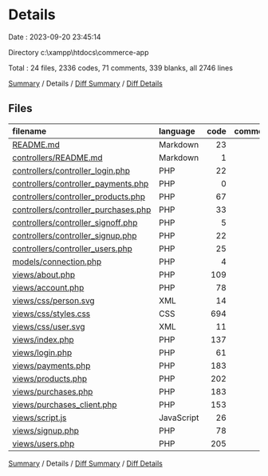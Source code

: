 # Details

Date : 2023-09-20 23:45:14

Directory c:\\xampp\\htdocs\\commerce-app

Total : 24 files,  2336 codes, 71 comments, 339 blanks, all 2746 lines

[Summary](results.md) / Details / [Diff Summary](diff.md) / [Diff Details](diff-details.md)

## Files
| filename | language | code | comment | blank | total |
| :--- | :--- | ---: | ---: | ---: | ---: |
| [README.md](/README.md) | Markdown | 23 | 0 | 7 | 30 |
| [controllers/README.md](/controllers/README.md) | Markdown | 1 | 0 | 0 | 1 |
| [controllers/controller_login.php](/controllers/controller_login.php) | PHP | 22 | 2 | 3 | 27 |
| [controllers/controller_payments.php](/controllers/controller_payments.php) | PHP | 0 | 0 | 1 | 1 |
| [controllers/controller_products.php](/controllers/controller_products.php) | PHP | 67 | 8 | 15 | 90 |
| [controllers/controller_purchases.php](/controllers/controller_purchases.php) | PHP | 33 | 6 | 10 | 49 |
| [controllers/controller_signoff.php](/controllers/controller_signoff.php) | PHP | 5 | 0 | 1 | 6 |
| [controllers/controller_signup.php](/controllers/controller_signup.php) | PHP | 22 | 0 | 0 | 22 |
| [controllers/controller_users.php](/controllers/controller_users.php) | PHP | 25 | 0 | 7 | 32 |
| [models/connection.php](/models/connection.php) | PHP | 4 | 2 | 2 | 8 |
| [views/about.php](/views/about.php) | PHP | 109 | 0 | 10 | 119 |
| [views/account.php](/views/account.php) | PHP | 78 | 1 | 11 | 90 |
| [views/css/person.svg](/views/css/person.svg) | XML | 14 | 0 | 1 | 15 |
| [views/css/styles.css](/views/css/styles.css) | CSS | 694 | 14 | 53 | 761 |
| [views/css/user.svg](/views/css/user.svg) | XML | 11 | 0 | 1 | 12 |
| [views/index.php](/views/index.php) | PHP | 137 | 1 | 27 | 165 |
| [views/login.php](/views/login.php) | PHP | 61 | 3 | 18 | 82 |
| [views/payments.php](/views/payments.php) | PHP | 183 | 5 | 28 | 216 |
| [views/products.php](/views/products.php) | PHP | 202 | 5 | 27 | 234 |
| [views/purchases.php](/views/purchases.php) | PHP | 183 | 5 | 28 | 216 |
| [views/purchases_client.php](/views/purchases_client.php) | PHP | 153 | 5 | 24 | 182 |
| [views/script.js](/views/script.js) | JavaScript | 26 | 6 | 17 | 49 |
| [views/signup.php](/views/signup.php) | PHP | 78 | 3 | 21 | 102 |
| [views/users.php](/views/users.php) | PHP | 205 | 5 | 27 | 237 |

[Summary](results.md) / Details / [Diff Summary](diff.md) / [Diff Details](diff-details.md)